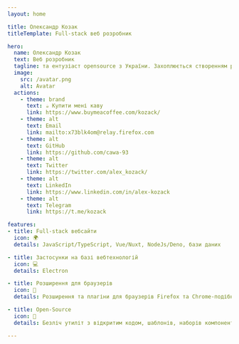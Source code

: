 ```yaml
---
layout: home

title: Олександр Козак
titleTemplate: Full-stack веб розробник

hero:
  name: Олександр Козак
  text: Веб розробник
  tagline: та ентузіаст opensource з України. Захоплюється створенням рішень для допомоги людям
  image:
    src: /avatar.png
    alt: Avatar
  actions:
    - theme: brand
      text: ☕ Купити мені каву
      link: https://www.buymeacoffee.com/kozack/
    - theme: alt
      text: Email
      link: mailto:x73blk4om@relay.firefox.com
    - theme: alt
      text: GitHub
      link: https://github.com/cawa-93
    - theme: alt
      text: Twitter
      link: https://twitter.com/alex_kozack/
    - theme: alt
      text: LinkedIn
      link: https://www.linkedin.com/in/alex-kozack
    - theme: alt
      text: Telegram
      link: https://t.me/kozack

features:
- title: Full-stack вебсайти
  icon: 🌍
  details: JavaScript/TypeScript, Vue/Nuxt, NodeJs/Deno, бази даних

- title: Застосунки на базі вебтехнологій
  icon: 💻
  details: Electron

- title: Розширення для браузерів
  icon: 🧩
  details: Розширення та плагіни для браузерів Firefox та Chrome-подібних

- title: Open-Source
  icon: 🤝
  details: Безліч утиліт з відкритим кодом, шаблонів, наборів компонентів. Численні внески до open-source проектів.

---
```


